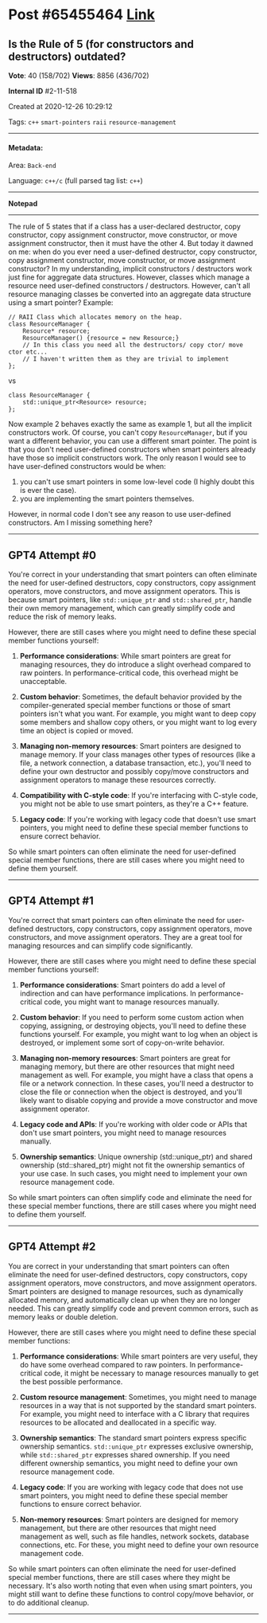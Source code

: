 
# Post \#65455464 [Link](https://stackoverflow.com/questions/65455464/)

## Is the Rule of 5 (for constructors and destructors) outdated?

**Vote**: 40 (158/702) **Views**: 8856 (436/702) 

**Internal ID** \#2-11-518

Created at 2020-12-26 10:29:12

Tags: `c++` `smart-pointers` `raii` `resource-management`

----------

#### Metadata:

Area: `Back-end`

Language: `c++/c` (full parsed tag list: `c++`)

----------

**Notepad**


----------

The rule of 5 states that if a class has a user-declared destructor, copy constructor, copy assignment constructor, move constructor, or move assignment constructor, then it must have the other 4.
But today it dawned on me: when do you ever need a user-defined destructor, copy constructor, copy assignment constructor, move constructor, or move assignment constructor?
In my understanding, implicit constructors / destructors work just fine for aggregate data structures. However, classes which manage a resource need user-defined constructors / destructors.
However, can't all resource managing classes be converted into an aggregate data structure using a smart pointer?
Example:
```
// RAII Class which allocates memory on the heap.
class ResourceManager {
    Resource* resource;
    ResourceManager() {resource = new Resource;}
    // In this class you need all the destructors/ copy ctor/ move ctor etc...
    // I haven't written them as they are trivial to implement
};
```

vs
```
class ResourceManager {
    std::unique_ptr<Resource> resource;
};
```

Now example 2 behaves exactly the same as example 1, but all the implicit constructors work.
Of course, you can't copy `ResourceManager`, but if you want a different behavior, you can use a different smart pointer.
The point is that you don't need user-defined constructors when smart pointers already have those so implicit constructors work.
The only reason I would see to have user-defined constructors would be when:

1. you can't use smart pointers in some low-level code (I highly doubt this is ever the case).
2. you are implementing the smart pointers themselves.


However, in normal code I don't see any reason to use user-defined constructors.
Am I missing something here?


----------
        
## GPT4 Attempt \#0

You're correct in your understanding that smart pointers can often eliminate the need for user-defined destructors, copy constructors, copy assignment operators, move constructors, and move assignment operators. This is because smart pointers, like `std::unique_ptr` and `std::shared_ptr`, handle their own memory management, which can greatly simplify code and reduce the risk of memory leaks.

However, there are still cases where you might need to define these special member functions yourself:

1. **Performance considerations**: While smart pointers are great for managing resources, they do introduce a slight overhead compared to raw pointers. In performance-critical code, this overhead might be unacceptable.

2. **Custom behavior**: Sometimes, the default behavior provided by the compiler-generated special member functions or those of smart pointers isn't what you want. For example, you might want to deep copy some members and shallow copy others, or you might want to log every time an object is copied or moved.

3. **Managing non-memory resources**: Smart pointers are designed to manage memory. If your class manages other types of resources (like a file, a network connection, a database transaction, etc.), you'll need to define your own destructor and possibly copy/move constructors and assignment operators to manage these resources correctly.

4. **Compatibility with C-style code**: If you're interfacing with C-style code, you might not be able to use smart pointers, as they're a C++ feature.

5. **Legacy code**: If you're working with legacy code that doesn't use smart pointers, you might need to define these special member functions to ensure correct behavior.

So while smart pointers can often eliminate the need for user-defined special member functions, there are still cases where you might need to define them yourself.

--------

## GPT4 Attempt \#1

You're correct that smart pointers can often eliminate the need for user-defined destructors, copy constructors, copy assignment operators, move constructors, and move assignment operators. They are a great tool for managing resources and can simplify code significantly.

However, there are still cases where you might need to define these special member functions yourself:

1. **Performance considerations**: Smart pointers do add a level of indirection and can have performance implications. In performance-critical code, you might want to manage resources manually.

2. **Custom behavior**: If you need to perform some custom action when copying, assigning, or destroying objects, you'll need to define these functions yourself. For example, you might want to log when an object is destroyed, or implement some sort of copy-on-write behavior.

3. **Managing non-memory resources**: Smart pointers are great for managing memory, but there are other resources that might need management as well. For example, you might have a class that opens a file or a network connection. In these cases, you'll need a destructor to close the file or connection when the object is destroyed, and you'll likely want to disable copying and provide a move constructor and move assignment operator.

4. **Legacy code and APIs**: If you're working with older code or APIs that don't use smart pointers, you might need to manage resources manually.

5. **Ownership semantics**: Unique ownership (std::unique_ptr) and shared ownership (std::shared_ptr) might not fit the ownership semantics of your use case. In such cases, you might need to implement your own resource management code.

So while smart pointers can often simplify code and eliminate the need for these special member functions, there are still cases where you might need to define them yourself.

--------

## GPT4 Attempt \#2

You are correct in your understanding that smart pointers can often eliminate the need for user-defined destructors, copy constructors, copy assignment operators, move constructors, and move assignment operators. Smart pointers are designed to manage resources, such as dynamically allocated memory, and automatically clean up when they are no longer needed. This can greatly simplify code and prevent common errors, such as memory leaks or double deletion.

However, there are still cases where you might need to define these special member functions:

1. **Performance considerations**: While smart pointers are very useful, they do have some overhead compared to raw pointers. In performance-critical code, it might be necessary to manage resources manually to get the best possible performance.

2. **Custom resource management**: Sometimes, you might need to manage resources in a way that is not supported by the standard smart pointers. For example, you might need to interface with a C library that requires resources to be allocated and deallocated in a specific way.

3. **Ownership semantics**: The standard smart pointers express specific ownership semantics. `std::unique_ptr` expresses exclusive ownership, while `std::shared_ptr` expresses shared ownership. If you need different ownership semantics, you might need to define your own resource management code.

4. **Legacy code**: If you are working with legacy code that does not use smart pointers, you might need to define these special member functions to ensure correct behavior.

5. **Non-memory resources**: Smart pointers are designed for memory management, but there are other resources that might need management as well, such as file handles, network sockets, database connections, etc. For these, you might need to define your own resource management code.

So while smart pointers can often eliminate the need for user-defined special member functions, there are still cases where they might be necessary. It's also worth noting that even when using smart pointers, you might still want to define these functions to control copy/move behavior, or to do additional cleanup.

--------
